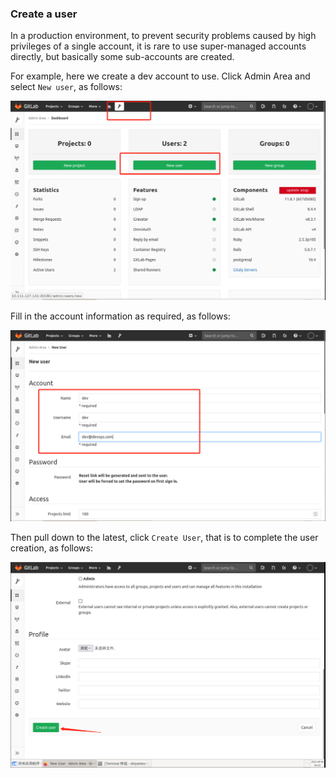 ### Create a user

In a production environment, to prevent security problems caused by high privileges of a single account, it is rare to use super-managed accounts directly, but basically some sub-accounts are created.

For example, here we create a dev account to use. Click Admin Area and select `New user`, as follows:

![图片描述](assets/lab-deploying-and-using-gitlab-in-kubernetes-15-0.png)

Fill in the account information as required, as follows:

![图片描述](assets/lab-deploying-and-using-gitlab-in-kubernetes-15-1.png)

Then pull down to the latest, click `Create User`, that is to complete the user creation, as follows:

![图片描述](assets/lab-deploying-and-using-gitlab-in-kubernetes-15-2.png)
